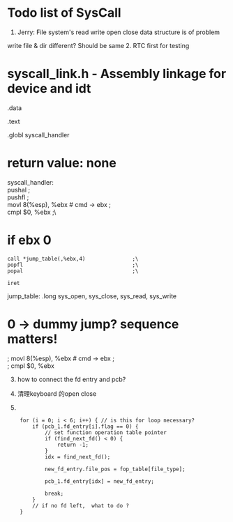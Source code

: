 # Todo list of SysCall

1. Jerry: File system's read write open close
data structure is of problem

write file & dir different?
Should be same
2. 
RTC first for testing

# syscall_link.h - Assembly linkage for device and idt
.data

.text

.globl syscall_handler
# return value: none
syscall_handler:                            \
    pushal                                  ;\
    pushfl                                  ;\
	movl	8(%esp), %ebx   #  cmd -> ebx   ;\
	cmpl	$0, %ebx                        ;\
# if ebx 0                  

    call *jump_table(,%ebx,4)               ;\
    popfl                                   ;\
    popal                                   ;\

    iret



jump_table:
		.long sys_open, sys_close, sys_read, sys_write


# 0 -> dummy jump? sequence matters!



; movl	8(%esp), %ebx   #  cmd -> ebx   ;\
	; cmpl	$0, %ebx            

3. how to connect the fd entry and pcb?


4. 清理keyboard 的open close

5. 

        for (i = 0; i < 6; i++) { // is this for loop necessary?
            if (pcb_1.fd_entry[i].flag == 0) {
                // set function operation table pointer
                if (find_next_fd() < 0) {
                    return -1;
                }
                idx = find_next_fd();
                
                new_fd_entry.file_pos = fop_table[file_type];

                pcb_1.fd_entry[idx] = new_fd_entry;

                break;
            }
            // if no fd left,  what to do ?
        }
